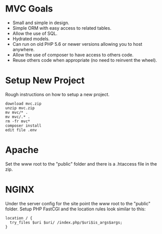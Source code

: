 # MVC Goals
* Small and simple in design.
* Simple ORM with easy access to related tables.
* Allow the use of SQL.
* Hydrated models.
* Can run on old PHP 5.6 or newer versions allowing you to host anywhere.
* Allow the use of composer to have access to others code.
* Reuse others code when appropriate (no need to reinvent the wheel).

# Setup New Project
Rough instructions on how to setup a new project.
```
download mvc.zip
unzip mvc.zip 
mv mvc/* .
mv mvc/.* .
rm -fr mvc*
composer install
edit file .env
```

# Apache
Set the www root to the "public" folder and there is a .htaccess file in the zip.

# NGINX
Under the server config for the site point the www root to the "public" folder.
Setup PHP FastCGI and the location rules look similar to this:
```
location / {
  try_files $uri $uri/ /index.php/$uri$is_args$args;
}
```
